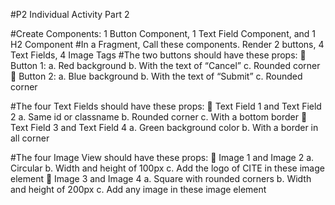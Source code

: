 #P2 Individual Activity Part 2

#Create Components: 1 Button Component, 1 Text Field Component, and 1 H2 Component
#In a Fragment, Call these components. Render 2 buttons, 4 Text Fields, 4 Image Tags
#The two buttons should have these props:
 Button 1:
a. Red background
b. With the text of “Cancel”
c. Rounded corner
 Button 2:
a. Blue background
b. With the text of “Submit”
c. Rounded corner

#The four Text Fields should have these props:
 Text Field 1 and Text Field 2
a. Same id or classname
b. Rounded corner
c. With a bottom border
 Text Field 3 and Text Field 4
a. Green background color
b. With a border in all corner

#The four Image View should have these props:
 Image 1 and Image 2
a. Circular
b. Width and height of 100px
c. Add the logo of CITE in these image element
 Image 3 and Image 4
a. Square with rounded corners
b. Width and height of 200px
c. Add any image in these image element
